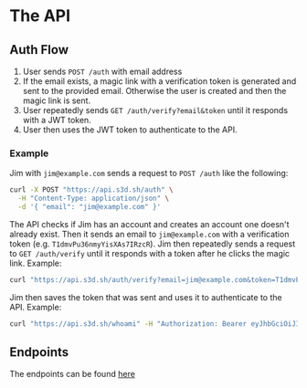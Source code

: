 # The API

## Auth Flow
1. User sends `POST /auth` with email address
2. If the email exists, a magic link with a verification token is generated and sent to the provided email. Otherwise the user is created and then the magic link is sent. 
3. User repeatedly sends `GET /auth/verify?email&token` until it responds with a JWT token.
4. User then uses the JWT token to authenticate to the API. 

### Example
Jim with `jim@example.com` sends a request to `POST /auth` like the following:

```bash
curl -X POST "https://api.s3d.sh/auth" \
  -H "Content-Type: application/json" \
  -d '{ "email": "jim@example.com" }'
```

The API checks if Jim has an account and creates an account one doesn't already exist. Then it sends an email to `jim@example.com` with a verification token (e.g. `T1dmvPu36nmyYisXAs7IRzcR`). Jim then repeatedly sends a request to `GET /auth/verify` until it responds with a token after he clicks the magic link. Example:

```bash
curl "https://api.s3d.sh/auth/verify?email=jim@example.com&token=T1dmvPu36nmyYisXAs7IRzcR"
```

Jim then saves the token that was sent and uses it to authenticate to the API. Example:

```bash
curl "https://api.s3d.sh/whoami" -H "Authorization: Bearer eyJhbGciOiJIUzI1NiIsInR5cCI6IkpXVCJ9.eyJzdWIiOiIxMjM0NTY3ODkwIiwibmFtZSI6IkpvaG4gRG9lIiwiYWRtaW4iOnRydWV9.TJVA95OrM7E2cBab30RMHrHDcEfxjoYZgeFONFh7HgQ"
```

## Endpoints
The endpoints can be found [here](endpoints.md)